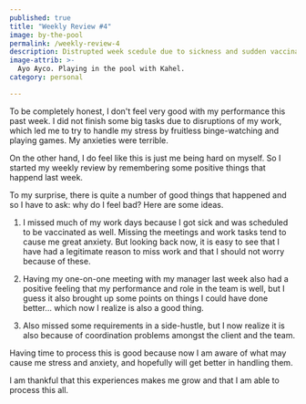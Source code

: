```yaml
---
published: true
title: "Weekly Review #4"
image: by-the-pool
permalink: /weekly-review-4
description: Distrupted week scedule due to sickness and sudden vaccination schedules
image-attrib: >-
  Ayo Ayco. Playing in the pool with Kahel.
category: personal

---
```

To be completely honest, I don't feel very good with my performance this past week. I did not finish some big tasks due to disruptions of my work, which led me to try to handle my stress by fruitless binge-watching and playing games. My anxieties were terrible.<!--more-->

On the other hand, I do feel like this is just me being hard on myself. So I started my weekly review by remembering some positive things that happend last week.

To my surprise, there is quite a number of good things that happened and so I have to ask: why do I feel bad? Here are some ideas.

1. I missed much of my work days because I got sick and was scheduled to be vaccinated as well. Missing the meetings and work tasks tend to cause me great anxiety. But looking back now, it is easy to see that I have had a legitimate reason to miss work and that I should not worry because of these.

2. Having my one-on-one meeting with my manager last week also had a positive feeling that my performance and role in the team is well, but I guess it also brought up some points on things I could have done better... which now I realize is also a good thing.

3. Also missed some requirements in a side-hustle, but I now realize it is also because of coordination problems amongst the client and the team.

Having time to process this is good because now I am aware of what may cause me stress and anxiety, and hopefully will get better in handling them.

I am thankful that this experiences makes me grow and that I am able to process this all.